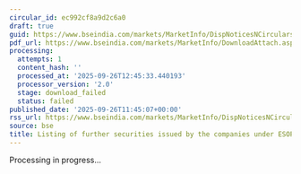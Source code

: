 ```yaml
---
circular_id: ec992cf8a9d2c6a0
draft: true
guid: https://www.bseindia.com/markets/MarketInfo/DispNoticesNCirculars.aspx?Noticeid={E0AA7E95-2E0C-4CA7-BAAB-2410EC1FFEE0}&noticeno=20250926-32&dt=09/26/2025&icount=32&totcount=50&flag=0
pdf_url: https://www.bseindia.com/markets/MarketInfo/DownloadAttach.aspx?id=20250926-32&attachedId=
processing:
  attempts: 1
  content_hash: ''
  processed_at: '2025-09-26T12:45:33.440193'
  processor_version: '2.0'
  stage: download_failed
  status: failed
published_date: '2025-09-26T11:45:07+00:00'
rss_url: https://www.bseindia.com/markets/MarketInfo/DispNoticesNCirculars.aspx?Noticeid={E0AA7E95-2E0C-4CA7-BAAB-2410EC1FFEE0}&noticeno=20250926-32&dt=09/26/2025&icount=32&totcount=50&flag=0
source: bse
title: Listing of further securities issued by the companies under ESOP/ESOS
---
```


Processing in progress...